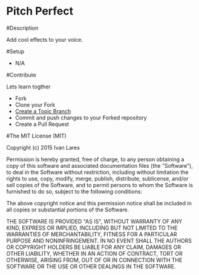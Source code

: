 Pitch Perfect
==============

#Description

Add cool effects to your voice.

#Setup

* N/A

#Contribute

Lets learn togther

* Fork 
* Clone your Fork 
* [Create a Topic Branch](https://git-scm.com/book/en/v2/Git-Branching-Branching-Workflows)
* Commit and push changes to your Forked repository
* Create a Pull Request

#The MIT License (MIT)

Copyright (c) 2015 Ivan Lares

Permission is hereby granted, free of charge, to any person obtaining a copy
of this software and associated documentation files (the "Software"), to deal
in the Software without restriction, including without limitation the rights
to use, copy, modify, merge, publish, distribute, sublicense, and/or sell
copies of the Software, and to permit persons to whom the Software is
furnished to do so, subject to the following conditions:

The above copyright notice and this permission notice shall be included in all
copies or substantial portions of the Software.

THE SOFTWARE IS PROVIDED "AS IS", WITHOUT WARRANTY OF ANY KIND, EXPRESS OR
IMPLIED, INCLUDING BUT NOT LIMITED TO THE WARRANTIES OF MERCHANTABILITY,
FITNESS FOR A PARTICULAR PURPOSE AND NONINFRINGEMENT. IN NO EVENT SHALL THE
AUTHORS OR COPYRIGHT HOLDERS BE LIABLE FOR ANY CLAIM, DAMAGES OR OTHER
LIABILITY, WHETHER IN AN ACTION OF CONTRACT, TORT OR OTHERWISE, ARISING FROM,
OUT OF OR IN CONNECTION WITH THE SOFTWARE OR THE USE OR OTHER DEALINGS IN THE
SOFTWARE.